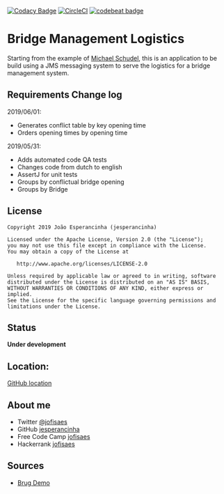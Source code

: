 [![Codacy Badge](https://api.codacy.com/project/badge/Grade/c01626e32a04487fa23bf8174be56050)](https://www.codacy.com/app/jofisaes/brugdemo?utm_source=github.com&amp;utm_medium=referral&amp;utm_content=jesperancinha/brugdemo&amp;utm_campaign=Badge_Grade)
[![CircleCI](https://circleci.com/gh/jesperancinha/brugdemo.svg?style=svg)](https://circleci.com/gh/jesperancinha/brugdemo)
[![codebeat badge](https://codebeat.co/badges/fa858c4b-4c7e-4c5b-9323-9339dfe7176c)](https://codebeat.co/projects/github-com-jesperancinha-brugdemo-master)

# Bridge Management Logistics

Starting from the example of [Michael Schudel](https://github.com/MichelSchudel), this is an application to be build using a JMS messaging system to serve the logistics for a bridge management system.

## Requirements Change log

2019/06/01:
-   Generates conflict table by key opening time
-   Orders opening times by opening time

2019/05/31:
-   Adds automated code QA tests
-   Changes code from dutch to english
-   AssertJ for unit tests
-   Groups by conflictual bridge opening
-   Groups by Bridge

## License

```text
Copyright 2019 João Esperancinha (jesperancinha)

Licensed under the Apache License, Version 2.0 (the "License");
you may not use this file except in compliance with the License.
You may obtain a copy of the License at

   http://www.apache.org/licenses/LICENSE-2.0

Unless required by applicable law or agreed to in writing, software
distributed under the License is distributed on an "AS IS" BASIS,
WITHOUT WARRANTIES OR CONDITIONS OF ANY KIND, either express or implied.
See the License for the specific language governing permissions and
limitations under the License.
```

## Status

**Under development**

## Location:

[GitHub location](https://github.com/jesperancinha/brugdemo)

## About me

*   Twitter [@jofisaes](https://twitter.com/jofisaes)
*   GitHub [jesperancinha](https://github.com/jesperancinha)
*   Free Code Camp [jofisaes](https://www.freecodecamp.org/jofisaes)
*   Hackerrank [jofisaes](https://www.hackerrank.com/jofisaes)

## Sources

*   [Brug Demo](https://github.com/MichelSchudel/brugdemo)
